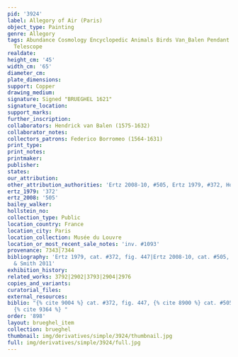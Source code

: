 ```yaml
---
pid: '3924'
label: Allegory of Air (Paris)
object_type: Painting
genre: Allegory
tags: Abundance Cosmology Encyclopedic Animals Birds Van_Balen Pendant Nude Landscape
  Telescope
realdate: 
height_cm: '45'
width_cm: '65'
diameter_cm: 
plate_dimensions: 
support: Copper
drawing_medium: 
signature: Signed "BRUEGHEL 1621"
signature_location: 
support_marks: 
further_inscription: 
collaborators: Hendrick van Balen (1575-1632)
collaborator_notes: 
collectors_patrons: Federico Borromeo (1564-1631)
print_type: 
print_notes: 
printmaker: 
publisher: 
states: 
our_attribution: 
other_attribution_authorities: 'Ertz 2008-10, #505, Ertz 1979, #372, Honig database'
ertz_1979: '372'
ertz_2008: '505'
bailey_walker: 
hollstein_no: 
collection_type: Public
location_country: France
location_city: Paris
location_collection: Musée du Louvre
location_or_most_recent_sale_notes: 'inv. #1093'
provenance: 7343|7344
bibliography: 'Ertz 1979, cat. #372, fig. 447|Ertz 2008-10, cat. #505, pp. 1058-61|Rikken
  & Smith 2011'
exhibition_history: 
related_works: 3792|2902|3793|2904|2976
copies_and_variants: 
curatorial_files: 
external_resources: 
biblio: "{% cite 9004 %} cat. #372, fig. 447, {% cite 8900 %} cat. #505, pp. 1058-61,
  {% cite 9364 %} "
order: '898'
layout: brueghel_item
collection: brueghel
thumbnail: img/derivatives/simple/3924/thumbnail.jpg
full: img/derivatives/simple/3924/full.jpg
---
```

